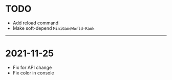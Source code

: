 # TODO
- Add reload command
- Make soft-depend `MiniGameWorld-Rank`

---



# 2021-11-25
- Fix for API change
- Fix color in console